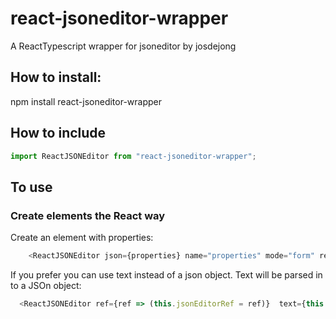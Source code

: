 # react-jsoneditor-wrapper
A ReactTypescript wrapper for jsoneditor by josdejong

## How to install:
npm install react-jsoneditor-wrapper

## How to include
```javascript
import ReactJSONEditor from "react-jsoneditor-wrapper";
```
## To use
### Create elements the React way
Create an element with properties: 
```javascript
    <ReactJSONEditor json={properties} name="properties" mode="form" ref={ref => (this.jsoneditorref = ref)} />  
```  
If you prefer you can use text instead of a json object. Text will be parsed in to a JSOn object:  
```javascript
  <ReactJSONEditor ref={ref => (this.jsonEditorRef = ref)}  text={this.state.content} name="properties" mode="code" modes={["code"]}/>
```

